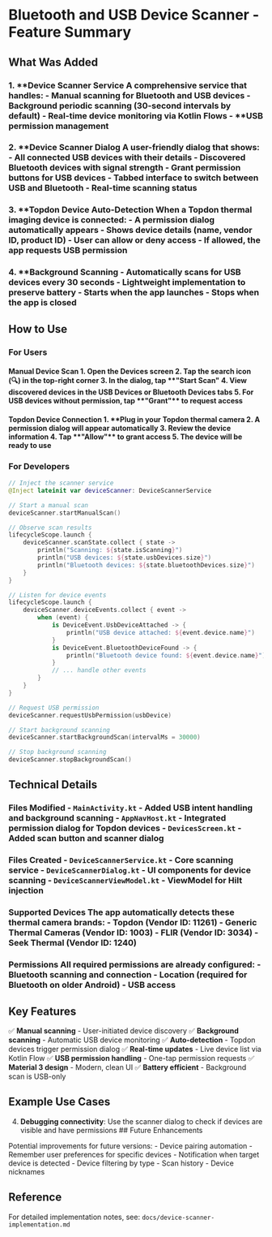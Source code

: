 # Bluetooth and USB Device Scanner - Feature Summary

## What Was Added

### 1. **Device Scanner Service A comprehensive service that handles: - **Manual scanning** for Bluetooth and USB devices - **Background periodic scanning** (30-second intervals by default) - **Real-time device monitoring** via Kotlin Flows - **USB permission management

### 2. \*\*Device Scanner Dialog A user-friendly dialog that shows: - All connected USB devices with their details - Discovered Bluetooth devices with signal strength - Grant permission buttons for USB devices - Tabbed interface to switch between USB and Bluetooth - Real-time scanning status

### 3. \*\*Topdon Device Auto-Detection When a Topdon thermal imaging device is connected: - A permission dialog automatically appears - Shows device details (name, vendor ID, product ID) - User can allow or deny access - If allowed, the app requests USB permission

### 4. \*\*Background Scanning - Automatically scans for USB devices every 30 seconds - Lightweight implementation to preserve battery - Starts when the app launches - Stops when the app is closed

## How to Use

### For Users

#### Manual Device Scan 1. Open the **Devices** screen 2. Tap the **search icon** (🔍) in the top-right corner 3. In the dialog, tap **"Start Scan" 4. View discovered devices in the **USB Devices** or **Bluetooth Devices** tabs 5. For USB devices without permission, tap **"Grant"\*\* to request access

#### Topdon Device Connection 1. **Plug in your Topdon thermal camera 2. A permission dialog will appear automatically 3. Review the device information 4. Tap **"Allow"\*\* to grant access 5. The device will be ready to use

### For Developers

```kotlin
// Inject the scanner service
@Inject lateinit var deviceScanner: DeviceScannerService

// Start a manual scan
deviceScanner.startManualScan()

// Observe scan results
lifecycleScope.launch {
    deviceScanner.scanState.collect { state ->
        println("Scanning: ${state.isScanning}")
        println("USB devices: ${state.usbDevices.size}")
        println("Bluetooth devices: ${state.bluetoothDevices.size}")
    }
}

// Listen for device events
lifecycleScope.launch {
    deviceScanner.deviceEvents.collect { event ->
        when (event) {
            is DeviceEvent.UsbDeviceAttached -> {
                println("USB device attached: ${event.device.name}")
            }
            is DeviceEvent.BluetoothDeviceFound -> {
                println("Bluetooth device found: ${event.device.name}")
            }
            // ... handle other events
        }
    }
}

// Request USB permission
deviceScanner.requestUsbPermission(usbDevice)

// Start background scanning
deviceScanner.startBackgroundScan(intervalMs = 30000)

// Stop background scanning
deviceScanner.stopBackgroundScan()
```

## Technical Details

### Files Modified - `MainActivity.kt` - Added USB intent handling and background scanning - `AppNavHost.kt` - Integrated permission dialog for Topdon devices - `DevicesScreen.kt` - Added scan button and scanner dialog

### Files Created - `DeviceScannerService.kt` - Core scanning service - `DeviceScannerDialog.kt` - UI components for device scanning - `DeviceScannerViewModel.kt` - ViewModel for Hilt injection

### Supported Devices The app automatically detects these thermal camera brands: - **Topdon** (Vendor ID: 11261) - **Generic Thermal Cameras** (Vendor ID: 1003) - **FLIR** (Vendor ID: 3034) - **Seek Thermal** (Vendor ID: 1240)

### Permissions All required permissions are already configured: - Bluetooth scanning and connection - Location (required for Bluetooth on older Android) - USB access

## Key Features

✅ **Manual scanning** - User-initiated device discovery ✅ **Background
scanning** - Automatic USB device monitoring ✅ **Auto-detection** - Topdon
devices trigger permission dialog ✅ **Real-time updates** - Live device list
via Kotlin Flow ✅ **USB permission handling** - One-tap permission requests ✅
**Material 3 design** - Modern, clean UI ✅ **Battery efficient** - Background
scan is USB-only

## Example Use Cases

4. **Debugging connectivity**: Use the scanner dialog to check if devices are
   visible and have permissions ## Future Enhancements

Potential improvements for future versions: - Device pairing automation -
Remember user preferences for specific devices - Notification when target device
is detected - Device filtering by type - Scan history - Device nicknames

## Reference

For detailed implementation notes, see: `docs/device-scanner-implementation.md`

